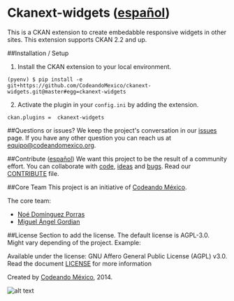 Ckanext-widgets ([español](/LEEME.md))
============

This is a CKAN extension to create embedabble responsive widgets in other sites.
This extension supports CKAN 2.2 and up.

##Installation / Setup

1. Install the CKAN extension to your local environment.
  ```
  (pyenv) $ pip install -e git+https://github.com/CodeandoMexico/ckanext-widgets.git@master#egg=ckanext-widgets
  ```

2. Activate the plugin in your ``config.ini`` by adding the extension.
  ```
  ckan.plugins =  ckanext-widgets
  ```

##Questions or issues?
We keep the project's conversation in our [issues](https://github.com/CodeandoMexico/ckanext-widgets/issues) page. If you have any other question you can reach us at <equipo@codeandomexico.org>.

##Contribute ([español](/CONTRIBUYE.md))
We want this project to be the result of a community effort. You can collaborate with [code](https://github.com/CodeandoMexico/ckanext-widgets/pulls), [ideas](https://github.com/CodeandoMexico/ckanext-widgets/issues) and [bugs](https://github.com/CodeandoMexico/ckanext-widgets/issues). 
Read our [CONTRIBUTE](/CONTRIBUTE.md) file.

##Core Team
This project is an initiative of [Codeando México](http://www.codeandomexico.org).

The core team:
- [Noé Domínguez Porras](https://github.com/poguez)
- [Miguel Ángel Gordian](https://github.com/zoek1)

##License
Section to add the license. The default license is AGPL-3.0. Might vary depending of the project. Example:

Available under the license: GNU Affero General Public License (AGPL) v3.0. Read the document [LICENSE](/LICENSE) for more information

Created by [Codeando México](http://www.codeandomexico.org), 2014.

![alt text](https://s3.amazonaws.com/imagenes-blog-codeando-mexico/logo_cmx_400.png "Codeando México")

